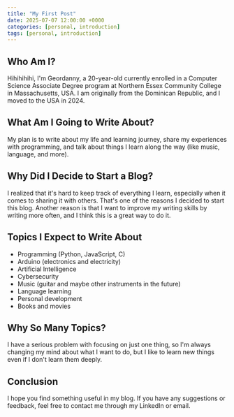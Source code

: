 ```yaml
---
title: "My First Post"
date: 2025-07-07 12:00:00 +0000
categories: [personal, introduction]
tags: [personal, introduction]
---
```


## Who Am I?
Hihihihihi, I'm Geordanny, a 20-year-old currently enrolled in a Computer Science Associate Degree program at Northern Essex Community College in Massachusetts, USA. I am originally from the Dominican Republic, and I moved to the USA in 2024.

## What Am I Going to Write About?
My plan is to write about my life and learning journey, share my experiences with programming, and talk about things I learn along the way (like music, language, and more).

## Why Did I Decide to Start a Blog?
I realized that it's hard to keep track of everything I learn, especially when it comes to sharing it with others. That's one of the reasons I decided to start this blog. Another reason is that I want to improve my writing skills by writing more often, and I think this is a great way to do it.

## Topics I Expect to Write About
- Programming (Python, JavaScript, C)
- Arduino (electronics and electricity)
- Artificial Intelligence
- Cybersecurity
- Music (guitar and maybe other instruments in the future)
- Language learning
- Personal development
- Books and movies

## Why So Many Topics?
I have a serious problem with focusing on just one thing, so I'm always changing my mind about what I want to do, but I like to learn new things even if I don't learn them deeply.

## Conclusion
I hope you find something useful in my blog. If you have any suggestions or feedback, feel free to contact me through my LinkedIn or email.
